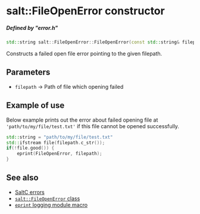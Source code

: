 # salt::FileOpenError constructor
##### Defined by "error.h"
```cpp
std::string salt::FileOpenError::FileOpenError(const std::string& filepath);
```
Constructs a failed open file error pointing to the given filepath.

## Parameters
+ `filepath` -> Path of file which opening failed

## Example of use
Below example prints out the error about failed opening file at `'path/to/my/file/test.txt'` if this file cannot be opened successfully.
```cpp
std::string = "path/to/my/file/test.txt"
std::ifstream file(filepath.c_str());
if(!file.good()) {
    eprint(FileOpenError, filepath);
}
```

## See also
+ [SaltC errors](../README.md)
+ [`salt::FileOpenError` class](README.md)
+ [`eprint` logging module macro](<eprint-link-placeholder>)